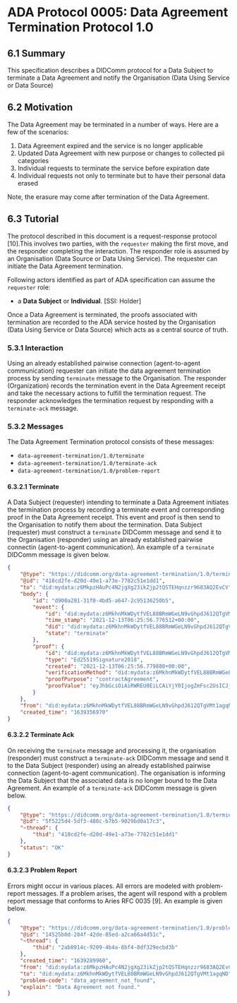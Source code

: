 # ADA Protocol 0005: Data Agreement Termination Protocol 1.0


## 6.1	Summary

This specification describes a DIDComm protocol for a Data Subject to terminate a Data Agreement and notify the Organisation (Data Using Service or Data Source)


## 6.2	Motivation

The Data Agreement may be terminated in a number of ways. Here are a few of the scenarios:

1. Data Agreement expired and the service is no longer applicable
2. Updated Data Agreement with new purpose or changes to collected pii categories
3. Individual requests to terminate the service before expiration date
4. Individual requests not only to terminate but to have their personal data erased

Note, the erasure may come after termination of the Data Agreement.


## 6.3	Tutorial

The protocol described in this document is a request-response protocol [10].This involves two parties, with the `requester` making the first move, and the responder completing the interaction. The responder role is assumed by an Organisation (Data Source or Data Using Service). The requester can initiate the Data Agreement termination.

Following actors identified as part of ADA specification can assume the `requester` role:

* a **Data Subject** or **Individual**. [SSI: Holder]

Once a Data Agreement is terminated, the proofs associated with termination are recorded to the ADA service hosted by the Organisation (Data Using Service or Data Source) which acts as a central source of truth.

### 5.3.1	Interaction

Using an already established pairwise connection (agent-to-agent communication) requester can initiate the data agreement termination process by sending `terminate` message to the Organisation. The responder (Organization) records the termination event in the Data Agreement receipt and take the necessary actions to fulfill the termination request. The responder acknowledges the termination request by responding with a `terminate-ack` message.

### 5.3.2	Messages

The Data Agreement Termination protocol consists of these messages:

* `data-agreement-termination/1.0/terminate`
* `data-agreement-termination/1.0/terminate-ack`
* `data-agreement-termination/1.0/problem-report`

#### 6.3.2.1	Terminate

A Data Subject (requester) intending to terminate a Data Agreement initiates the termination process by recording a terminate event and corresponding proof in the Data Agreement receipt. This event and proof is then send to the Organisation to notify them about the termination. Data Subject (requester) must construct a `terminate` DIDComm message and send it to the Organisation (responder) using an already established pairwise connectin (agent-to-agent communication). An example of a `terminate` DIDComm message is given below.

```json
{
    "@type": "https://didcomm.org/data-agreement-termination/1.0/terminate",
    "@id": "418cd2fe-d20d-49e1-a73e-7782c51e1dd1",
    "to": "did:mydata:z6MkpzHAuPc4N2jgXg23ikZjp2tQSTEHqnzzr9683AQ2EvCV",
    "body": {
        "id": "d900a281-31f0-4bd5-a647-2c95136250b5",
        "event": {
            "id": "did:mydata:z6MkhnMkWDytfVEL88BRmWGeLN9vGhpdJ612QTgVMt1agqND#3",
            "time_stamp": "2021-12-13T06:25:56.776512+00:00",
            "did": "did:mydata:z6MkhnMkWDytfVEL88BRmWGeLN9vGhpdJ612QTgVMt1agqND",
            "state": "terminate"
        },
        "proof": {
            "id": "did:mydata:z6MkhnMkWDytfVEL88BRmWGeLN9vGhpdJ612QTgVMt1agqND#3",
            "type": "Ed25519Signature2018",
            "created": "2021-12-13T06:25:56.779880+00:00",
            "verificationMethod": "did:mydata:z6MkhnMkWDytfVEL88BRmWGeLN9vGhpdJ612QTgVMt1agqND",
            "proofPurpose": "contractAgreement",
            "proofValue": "eyJhbGciOiAiRWREU0EiLCAiYjY0IjogZmFsc2UsICJjcml0IjogWyJiNjQiXX0..GDrsga7RanAgMRLRvlHUSkNlLWauuRkA-uTHfovi_kkA-c9x2ZivW0B-dY3s5nI0xRMX9Sjuqq2fjGgpVaj8CA"
        }
    },
    "from": "did:mydata:z6MkhnMkWDytfVEL88BRmWGeLN9vGhpdJ612QTgVMt1agqND",
    "created_time": "1639356970"
}
```

#### 6.3.2.2	Terminate Ack

On receiving the `terminate` message and processing it, the organisation (responder) must construct a `terminate-ack` DIDComm message and send it to the Data Subject (responder) using an already established pairwise connection (agent-to-agent communication). The organisation is informing the Data Subject that the associated data is no longer bound to the Data Agreement. An example of a `terminate-ack` DIDComm message is given below.

```json
{
    "@type": "https://didcomm.org/data-agreement-termination/1.0/terminate-ack",
    "@id": "5f5225d4-5df3-480c-b7b5-9029bd0a17c3",
    "~thread": {
        "thid": "418cd2fe-d20d-49e1-a73e-7782c51e1dd1"
    },
    "status": "OK"
}
```

#### 6.3.2.3	Problem Report

Errors might occur in various places. All errors are modeled with problem-report messages. If a problem arises, the agent will respond with a problem report message that conforms to Aries RFC 0035 [9]. An example is given below.


```json
{
    "@type": "https://didcomm.org/data-agreement-termination/1.0/problem-report",
    "@id": "14525b0d-284f-42de-85ed-a2ca66a4d51c",
    "~thread": {
        "thid": "2ab0914c-9209-4b4a-8bf4-8df329ecbd3b"
    },
    "created_time": "1639289960",
    "from": "did:mydata:z6MkpzHAuPc4N2jgXg23ikZjp2tQSTEHqnzzr9683AQ2EvCV",
    "to": "did:mydata:z6MkhnMkWDytfVEL88BRmWGeLN9vGhpdJ612QTgVMt1agqND",
    "problem-code": "data_agreement_not_found",
    "explain": "Data Agreement not found."
}
```
